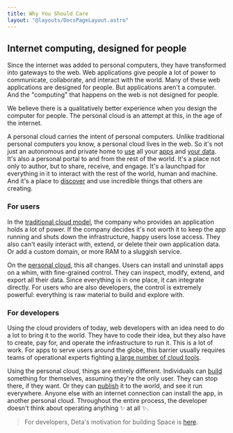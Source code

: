 ```yaml
---
title: Why You Should Care
layout: "@layouts/DocsPageLayout.astro"
---
```


## Internet computing, designed for people

Since the internet was added to personal computers, they have transformed into gateways to the web. Web applications give people a lot of power to communicate, collaborate, and interact with the world. Many of these web applications are designed for people. But applications aren't a computer. And the "computing" that happens on the web is not designed for people. 

We believe there is a qualitatively better experience when you design the computer for people. The personal cloud is an attempt at this, in the age of the internet.

A personal cloud carries the intent of personal computers. Unlike traditional personal computers you know, a personal cloud lives in the web. So it's not just an autonomous and private home to [use](/docs/en/use) all your [apps](/docs/en/use/space-apps/intro) and [your data](/docs/en/use/your-data/collections). It's also a personal portal to and from the rest of the world. It's a place not only to author, but to share, receive, and engage. It's a launchpad for everything in it to interact with the rest of the world, human and machine. And it's a place to [discover](https://deta.space/discovery) and use incredible things that others are creating.

### For users

In the [traditional cloud model](/docs/en/learn/pc-what#public-cloud-application-model), the company who provides an application holds a lot of power. If the company decides it's not worth it to keep the app running and shuts down the infrastructure, happy users lose access. They also can't easily interact with, extend, or delete their own application data. Or add a custom domain, or more RAM to a sluggish service.

On the [personal cloud](/docs/en/learn/pc-what#personal-cloud-application-model), this all changes. Users can install and uninstall apps on a whim, with fine-grained control. They can inspect, modify, extend, and export all their data. Since everything is in one place, it can integrate directly. For users who are also developers, the control is extremely powerful: everything is raw material to build and explore with.

### For developers

Using the cloud providers of today, web developers with an idea need to do a lot to bring it to the world. They have to code their idea, but they also have to create, pay for, and operate the infrastructure to run it. This is a lot of work. For apps to serve users around the globe, this barrier usually requires teams of operational experts fighting [a large number of cloud tools](https://landscape.cncf.io/).

Using the personal cloud, things are entirely different. Individuals can [build](/docs/en/build) something for themselves, assuming they're the only user. They can stop there, if they want. Or they can [publish](/docs/en/publish) it to the world, and see it run everywhere. Anyone else with an internet connection can install the app, in another personal cloud. Throughout the entire process, the developer doesn't think about operating anything ✨ at all ✨.

> For developers, Deta's motivation for building Space is [here](https://deta.space/motivation/). 






